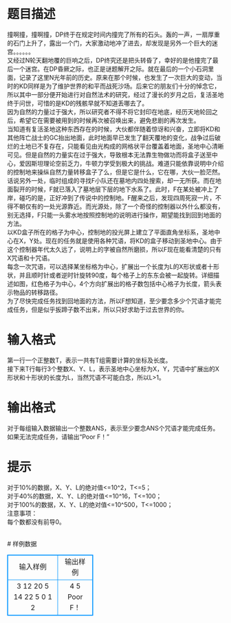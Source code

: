 # 

 
 # 题目描述 
<p>
撞啊撞，撞啊撞，DP终于在规定时间内撞完了所有的石头。轰的一声，一扇厚重的石门上升了，露出一个门，大家激动地冲了进去，却发现是另外一个巨大的迷宫。。。。。。<br>又经过N轮天翻地覆的巨响之后，DP终究还是把头转昏了，幸好的是他撞完了最后一个迷宫。在DP昏厥之际，也正是谜题解开之际。就在最后的一个小石洞里面，记录了这里N光年前的历史。原来在那个时候，也发生了一次巨大的变动，当时的KD同样是为了维护世界的和平而战死沙场。后来它的朋友们十分的悼念它，所以其中一部分便开始进行对自然法术的研究，经过了漫长的岁月之后，复活圣地终于问世，可惜的是KD的残骸早就不知道丢哪去了。<br>因为自然的力量过于强大，所以研究者不得不将它封印在地底，经历天地轮回之后，希望它在需要被用到的时候再次被召唤出来，避免悲剧的再次发生。<br>当知道有复活圣地这种东西存在的时候，大伙都伴随着惊讶和兴奋，立即将KD和其他阵亡战士的GC抬出地面，此时地面早已发生了翻天覆地的变化，战争过后破烂的土地已不复存在，只能看见由光构成的网格状平台覆盖着地面，圣地中心清晰可见。但是自然的力量实在过于强大，导致根本无法靠生物做功而将盒子送至中心，爱因斯坦理论空前乏力，牛顿力学受到极大的挑战。难道只能依靠说明中介绍的控制地来操纵自然力量转移盒子了么，但是它是什么，它在哪，大伙一脸茫然。<br>话说另外一处，临时组成的寻找F小队还在墓地内四处搜索，却一无所获。而在地面裂开的时候，F就已落入了墓地层下层的地下水系了。此时，F在某处被冲上了岸，碰巧的是，正好冲到了传说中的控制地。F醒来之后，发现四周死寂一片，不得不朝仅有的一处光源靠近。而光源处，除了一个奇怪的控制器以外什么都没有，别无选择，F只能一头雾水地按照控制地的说明进行操作，期望能找到回到地面的方法。<br>以KD盒子所在的格子为中心，控制地的投光屏上建立了平面直角坐标系，圣地中心在X，Y处。现在的任务就是使用各种咒语，将KD的盒子移动到圣地中心。由于这个控制器年代太久远了，说明上的字被自然所磨损，所以F现在能看清楚的只有X咒语和十咒语。<br>每念一次咒语，可以选择某坐标格为中心，扩展出一个长度为L的X形状或者十形状，并且顺时针或者逆时针旋转90度，每个格子上的东东会被一起旋转。详细描述如图，红色格子为中心，4个方向扩展出的格子数包括中心格子为长度，箭头表示物品的转移路径。<br>为了尽快完成任务找到回地面的方法，所以F想知道，至少要念多少个咒语才能完成任务，但是似乎扳蹄子数不出来，所以只好求助于过去世界的你。<br></p> 

 
 # 输入格式 
<p>
第一行一个正整数T，表示一共有T组需要计算的坐标及长度。<br>接下来T行每行3个整数X、Y、L，表示圣地中心坐标为X，Y，咒语中扩展出的X形状和十形状的长度为L，当然咒语不可能白念，所以L>1。<br></p> 

 
 # 输出格式 
<p>
对于每组输入数据输出一个整数ANS，表示至少要念ANS个咒语才能完成任务。<br>如果无法完成任务，请输出“Poor F！”<br></p> 

 
 # 提示 
<p>
对于10%的数据，X、Y、L的绝对值<=10^2，T<=5；<br>    对于40%的数据，X、Y、L的绝对值<=10^16，T<=100；<br>    对于100%的数据，X、Y、L的绝对值<=10^500，T<=1000；<br>注意事项：<br>每个数都没有前导0。<br><br></p> 
# 样例数据
<style>
        table,table tr th, table tr td { border:1px solid #0094ff; }
        table { width: 200px; min-height: 25px; line-height: 25px; text-align: center; border-collapse: collapse;}   
    </style>
<table>
	<tr>
		<td>输入样例</td>
		<td>输出样例</td>
	</tr>
<tr><td>3
12 20 5
14 22 5
0 1 2
</td><td>4
5
Poor F！</td></tr></table>
